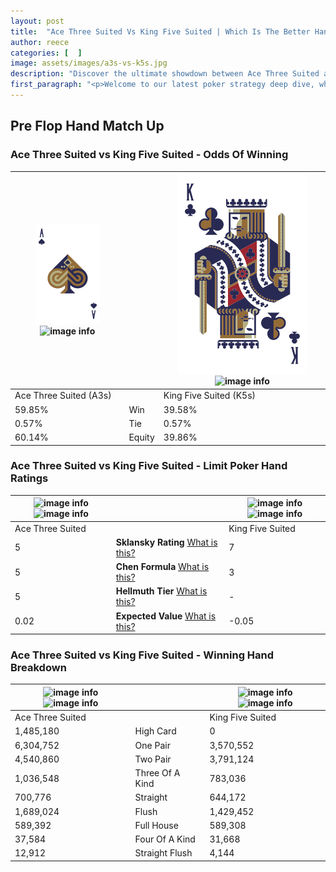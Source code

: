 ```yaml
---
layout: post
title:  "Ace Three Suited Vs King Five Suited | Which Is The Better Hand In Poker? A Complete Guide"
author: reece
categories: [  ]
image: assets/images/a3s-vs-k5s.jpg
description: "Discover the ultimate showdown between Ace Three Suited and King Five Suited in poker! Uncover the odds, strategies, and scenarios where one hand triumphs over the other. Get ready to up your poker game with this thrilling analysis."
first_paragraph: "<p>Welcome to our latest poker strategy deep dive, where we're pitting two distinct hands against each other in a high-stakes showdown: Ace Three Suited vs King Five Suited.</p><p>In the dynamic world of poker, every decision counts, and knowing which hand holds the upper hand is key to your success at the table.</p><p>In this article, we'll dissect these two hands, explore the scenarios where one dominates the other, and equip you with the knowledge to make strategic choices that can tip the odds in your favor.</p><p>Get ready to unravel the intriguing dynamics of these poker hands and elevate your game to new heights.</p>"
---
```




[comment]: # (sp0)

## Pre Flop Hand Match Up

<div class="table hand-ratings" markdown="1"> 



### Ace Three Suited vs King Five Suited - Odds Of Winning


    
| ![image info](assets/images/hand1/a.png) ![image info](assets/images/hand1/3s.png) |  | ![image info](assets/images/hand2/k.png) ![image info](assets/images/hand2/5s.png) |
| -------- | -------- | -------- |
| Ace Three Suited (A3s) |  | King Five Suited (K5s) |
| 59.85% | Win | 39.58% |
| 0.57% | Tie | 0.57% |
| 60.14% | Equity | 39.86% |




[comment]: # (sp1)



### Ace Three Suited vs King Five Suited - Limit Poker Hand Ratings


    
| ![image info](https://www.riverpairs.com/assets/images/hand1/a.png) ![image info](https://www.riverpairs.com/assets/images/hand1/3s.png) |  | ![image info](https://www.riverpairs.com/assets/images/hand2/k.png) ![image info](https://www.riverpairs.com/assets/images/hand2/5s.png) |
| -------- | -------- | -------- |
| Ace Three Suited |  | King Five Suited |
| 5 | **Sklansky Rating** [What is this?](/sklansky-rating-explained) | 7 |
| 5 | **Chen Formula** [What is this?](/chen-formula-explained) | 3 |
| 5 | **Hellmuth Tier** [What is this?](/Hellmuth-tier-explained) | - |
| 0.02 | **Expected Value** [What is this?](/expected-value-explained) | -0.05 |




[comment]: # (sp2)



### Ace Three Suited vs King Five Suited - Winning Hand Breakdown


    
| ![image info](https://www.riverpairs.com/assets/images/hand1/a.png) ![image info](https://www.riverpairs.com/assets/images/hand1/3s.png) |  | ![image info](https://www.riverpairs.com/assets/images/hand2/k.png) ![image info](https://www.riverpairs.com/assets/images/hand2/5s.png) |
| -------- | -------- | -------- |
| Ace Three Suited |  | King Five Suited |
| 1,485,180 | High Card | 0 |
| 6,304,752 | One Pair | 3,570,552 |
| 4,540,860 | Two Pair | 3,791,124 |
| 1,036,548 | Three Of A Kind | 783,036 |
| 700,776 | Straight | 644,172 |
| 1,689,024 | Flush | 1,429,452 |
| 589,392 | Full House | 589,308 |
| 37,584 | Four Of A Kind | 31,668 |
| 12,912 | Straight Flush | 4,144 |




[comment]: # (sp3)



</div>

[comment]: # (sp4)



[comment]: # (sp5)

